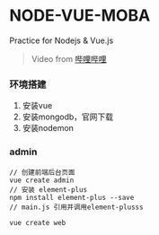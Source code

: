 # NODE-VUE-MOBA
Practice for Nodejs &amp; Vue.js


> Video from [哔哩哔哩](https://www.bilibili.com/video/BV1A4411Y7fi?p=3&spm_id_from=pageDriver&vd_source=de0885e36e4b76f63e104e24442b1b5a)

### 环境搭建
1. 安装vue
2. 安装mongodb，官网下载
3. 安装nodemon

### admin
```shell
// 创建前端后台页面
vue create admin
// 安装 element-plus
npm install element-plus --save
// main.js 引用并调用element-plusss

vue create web
```